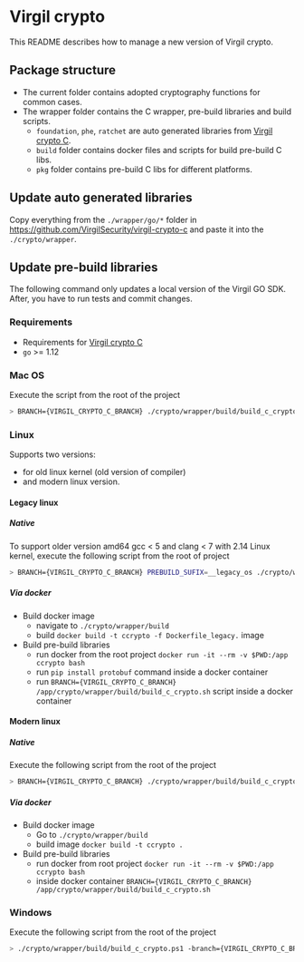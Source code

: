 # Virgil crypto

This README describes how to manage a new version of Virgil crypto.

## Package structure

- The current folder contains adopted cryptography functions for common cases.
- The wrapper folder contains the C wrapper, pre-build libraries and build scripts.
	- `foundation`, `phe`, `ratchet` are auto generated libraries from [Virgil crypto C](https://github.com/VirgilSecurity/virgil-crypto-c).
	- `build` folder contains docker files and scripts for build pre-build C libs.
	- `pkg` folder contains pre-build C libs for different platforms.

## Update auto generated libraries

Copy everything from the `./wrapper/go/*` folder in https://github.com/VirgilSecurity/virgil-crypto-c and paste it into the `./crypto/wrapper`.

## Update pre-build libraries

The following command only updates a local version of the Virgil GO SDK. After, you have to run tests and commit changes.

### Requirements

- Requirements for [Virgil crypto C](https://github.com/VirgilSecurity/virgil-crypto-c#build-from-sources)
- `go` >= 1.12

### Mac OS

Execute the script from the root of the project

```bash
> BRANCH={VIRGIL_CRYPTO_C_BRANCH} ./crypto/wrapper/build/build_c_crypto.sh
```

### Linux

Supports two versions:
- for old linux kernel (old version of compiler)
- and modern linux version.

#### Legacy linux

##### Native

To support older version amd64 gcc < 5 and clang < 7  with 2.14 Linux kernel, execute the following script from the root of project

```bash
> BRANCH={VIRGIL_CRYPTO_C_BRANCH} PREBUILD_SUFIX=__legacy_os ./crypto/wrapper/build/build_c_crypto.sh
```

##### Via docker

- Build docker image
	- navigate to `./crypto/wrapper/build`
	- build `docker build -t ccrypto -f Dockerfile_legacy.` image 
- Build pre-build libraries
	- run docker from the root project `docker run -it --rm -v $PWD:/app ccrypto bash`
	- run `pip install protobuf` command inside a docker container
	- run `BRANCH={VIRGIL_CRYPTO_C_BRANCH} /app/crypto/wrapper/build/build_c_crypto.sh` script inside a docker container

#### Modern linux

##### Native
Execute the following script from the root of the project

```bash
> BRANCH={VIRGIL_CRYPTO_C_BRANCH} ./crypto/wrapper/build/build_c_crypto.sh
```

##### Via docker

- Build docker image
	- Go to `./crypto/wrapper/build`
	- build image `docker build -t ccrypto .`
- Build pre-build libraries
	- run docker from root project `docker run -it --rm -v $PWD:/app ccrypto bash`
	- inside docker container `BRANCH={VIRGIL_CRYPTO_C_BRANCH} /app/crypto/wrapper/build/build_c_crypto.sh`

### Windows

Execute the following script from the root of the project

```bash
> ./crypto/wrapper/build/build_c_crypto.ps1 -branch={VIRGIL_CRYPTO_C_BRANCH}
```
